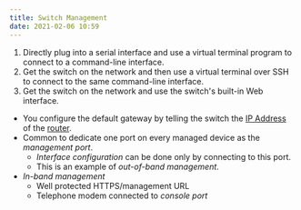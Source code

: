 ```yaml
---
title: Switch Management
date: 2021-02-06 10:59
---
```

1. Directly plug into a serial interface and use a virtual terminal program to
	 connect to a command-line interface.
2. Get the switch on the network and then use a virtual terminal over SSH to
	 connect to the same command-line interface.
3. Get the switch on the network and use the switch's built-in Web interface.
* You configure the default gateway by telling the switch the 
	[IP Address](2020-10-10--18-03-22Z--ip_address.md) of the 
	[router](2020-10-10--18-08-51Z--router.md). 
* Common to dedicate one port on every managed device as the _management port_.
	+ _Interface configuration_ can be done only by connecting to this port.
	+ This is an example of _out-of-band management_.
* _In-band management_
	+ Well protected HTTPS/management URL
	+ Telephone modem connected to _console port_
